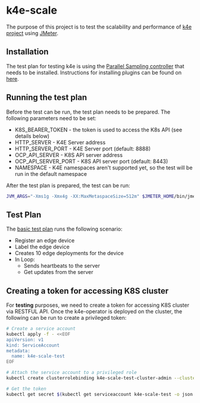 # k4e-scale
The purpose of this project is to test the scalability and performance of [k4e project](https://github.com/jakub-dzon/k4e-operator) using [JMeter](https://jmeter.apache.org).

## Installation
The test plan for testing k4e is using the [Parallel Sampling controller](https://github.com/Blazemeter/jmeter-bzm-plugins/blob/master/parallel/Parallel.md) that needs to be installed.
Instructions for installing plugins can be found on [here](https://jmeter-plugins.org/install/Install/).

## Running the test plan
Before the test can be run, the test plan needs to be prepared.
The following parameters need to be set:
* K8S_BEARER_TOKEN - the token is used to access the K8s API (see details below)
* HTTP_SERVER - K4E Server address
* HTTP_SERVER_PORT - K4E Server port (default: 8888)
* OCP_API_SERVER - K8S API server address
* OCP_API_SERVER_PORT - K8S API server port (default: 8443)
* NAMESPACE - K4E namespaces aren't supported yet, so the test will be run in the default namespace

After the test plan is prepared, the test can be run:
```bash
JVM_ARGS="-Xms1g -Xmx4g -XX:MaxMetaspaceSize=512m" $JMETER_HOME/bin/jmeter.sh -n -t ./test_plans/k4e_test_plan.jmx -l results.csv -e
```

## Test Plan
The [basic test plan](./test_plans/k4e_test_plan.jmx) runs the following scenario:
* Register an edge device
* Label the edge device
* Creates 10 edge deployments for the device
* In Loop:
  * Sends heartbeats to the server
  * Get updates from the server

## Creating a token for accessing K8S cluster
For **testing** purposes, we need to create a token for accessing K8S cluster via RESTFUL API.
Once the k4e-operator is deployed on the cluster, the following can be run to create a privileged token:
```bash
# Create a service account
kubectl apply -f - <<EOF
apiVersion: v1
kind: ServiceAccount
metadata:
  name: k4e-scale-test
EOF

# Attach the service account to a privileged role
kubectl create clusterrolebinding k4e-scale-test-cluster-admin --clusterrole=cluster-admin --serviceaccount=default:k4e-scale-test

# Get the token
kubectl get secret $(kubectl get serviceaccount k4e-scale-test -o json | jq -r '.secrets[].name') -o yaml | grep " token:" | awk {'print $2'} |  base64 -d
```

